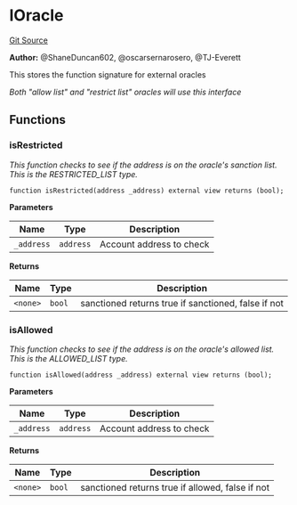 # IOracle
[Git Source](https://github.com/thrackle-io/tron/blob/81964a0e15d7593cfe172486fd6691a89432c332/src/economic/ruleProcessor/IOracle.sol)

**Author:**
@ShaneDuncan602, @oscarsernarosero, @TJ-Everett

This stores the function signature for external oracles

*Both "allow list" and "restrict list" oracles will use this interface*


## Functions
### isRestricted

*This function checks to see if the address is on the oracle's sanction list. This is the RESTRICTED_LIST type.*


```solidity
function isRestricted(address _address) external view returns (bool);
```
**Parameters**

|Name|Type|Description|
|----|----|-----------|
|`_address`|`address`|Account address to check|

**Returns**

|Name|Type|Description|
|----|----|-----------|
|`<none>`|`bool`|sanctioned returns true if sanctioned, false if not|


### isAllowed

*This function checks to see if the address is on the oracle's allowed list. This is the ALLOWED_LIST type.*


```solidity
function isAllowed(address _address) external view returns (bool);
```
**Parameters**

|Name|Type|Description|
|----|----|-----------|
|`_address`|`address`|Account address to check|

**Returns**

|Name|Type|Description|
|----|----|-----------|
|`<none>`|`bool`|sanctioned returns true if allowed, false if not|


